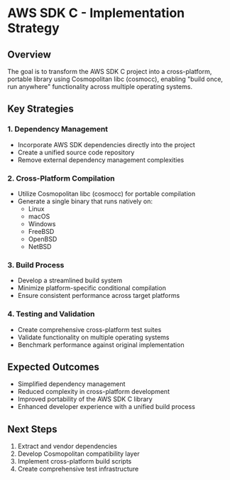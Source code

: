 # AWS SDK C - Implementation Strategy

## Overview
The goal is to transform the AWS SDK C project into a cross-platform, portable library using Cosmopolitan libc (cosmocc), enabling "build once, run anywhere" functionality across multiple operating systems.

## Key Strategies

### 1. Dependency Management
- Incorporate AWS SDK dependencies directly into the project
- Create a unified source code repository
- Remove external dependency management complexities

### 2. Cross-Platform Compilation
- Utilize Cosmopolitan libc (cosmocc) for portable compilation
- Generate a single binary that runs natively on:
  * Linux
  * macOS
  * Windows
  * FreeBSD
  * OpenBSD
  * NetBSD

### 3. Build Process
- Develop a streamlined build system
- Minimize platform-specific conditional compilation
- Ensure consistent performance across target platforms

### 4. Testing and Validation
- Create comprehensive cross-platform test suites
- Validate functionality on multiple operating systems
- Benchmark performance against original implementation

## Expected Outcomes
- Simplified dependency management
- Reduced complexity in cross-platform development
- Improved portability of the AWS SDK C library
- Enhanced developer experience with a unified build process

## Next Steps
1. Extract and vendor dependencies
2. Develop Cosmopolitan compatibility layer
3. Implement cross-platform build scripts
4. Create comprehensive test infrastructure